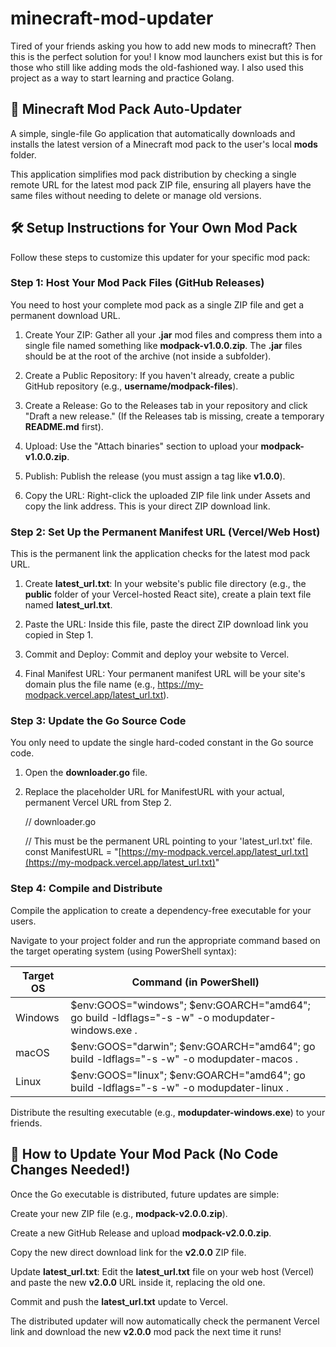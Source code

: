 # minecraft-mod-updater

Tired of your friends asking you how to add new mods to minecraft? Then this is the perfect solution for you! I know mod launchers exist but this is for those who still like adding mods the old-fashioned way. I also used this project as a way to start learning and practice Golang.

## 🚀 Minecraft Mod Pack Auto-Updater

A simple, single-file Go application that automatically downloads and installs the latest version of a Minecraft mod pack to the user's local **mods** folder.

This application simplifies mod pack distribution by checking a single remote URL for the latest mod pack ZIP file, ensuring all players have the same files without needing to delete or manage old versions.

## 🛠️ Setup Instructions for Your Own Mod Pack

Follow these steps to customize this updater for your specific mod pack:

### Step 1: Host Your Mod Pack Files (GitHub Releases)

You need to host your complete mod pack as a single ZIP file and get a permanent download URL.

1. Create Your ZIP: Gather all your **.jar** mod files and compress them into a single file named something like **modpack-v1.0.0.zip**. The **.jar** files should be at the root of the archive (not inside a subfolder).

2. Create a Public Repository: If you haven't already, create a public GitHub repository (e.g., **username/modpack-files**).

3. Create a Release: Go to the Releases tab in your repository and click "Draft a new release." (If the Releases tab is missing, create a temporary **README.md** first).

4. Upload: Use the "Attach binaries" section to upload your **modpack-v1.0.0.zip**.

5. Publish: Publish the release (you must assign a tag like **v1.0.0**).

6. Copy the URL: Right-click the uploaded ZIP file link under Assets and copy the link address. This is your direct ZIP download link.

### Step 2: Set Up the Permanent Manifest URL (Vercel/Web Host)

This is the permanent link the application checks for the latest mod pack URL.

1. Create **latest_url.txt**: In your website's public file directory (e.g., the **public** folder of your Vercel-hosted React site), create a plain text file named **latest_url.txt**.

2. Paste the URL: Inside this file, paste the direct ZIP download link you copied in Step 1.

3. Commit and Deploy: Commit and deploy your website to Vercel.

4. Final Manifest URL: Your permanent manifest URL will be your site's domain plus the file name (e.g., https://my-modpack.vercel.app/latest_url.txt).

### Step 3: Update the Go Source Code

You only need to update the single hard-coded constant in the Go source code.

1. Open the **downloader.go** file.

2. Replace the placeholder URL for ManifestURL with your actual, permanent Vercel URL from Step 2.

    // downloader.go

    // This must be the permanent URL pointing to your 'latest_url.txt' file.
    const ManifestURL = "[https://my-modpack.vercel.app/latest_url.txt](https://my-modpack.vercel.app/latest_url.txt)" 


### Step 4: Compile and Distribute

Compile the application to create a dependency-free executable for your users.

Navigate to your project folder and run the appropriate command based on the target operating system (using PowerShell syntax):

| Target OS| Command (in PowerShell) |
| ---------| ----------- |
| Windows | $env:GOOS="windows"; $env:GOARCH="amd64"; go build -ldflags="-s -w" -o modupdater-windows.exe . |
| macOS   | $env:GOOS="darwin"; $env:GOARCH="amd64"; go build -ldflags="-s -w" -o modupdater-macos .        |
| Linux   | $env:GOOS="linux"; $env:GOARCH="amd64"; go build -ldflags="-s -w" -o modupdater-linux .         |


Distribute the resulting executable (e.g., **modupdater-windows.exe**) to your friends.

## 🔁 How to Update Your Mod Pack (No Code Changes Needed!)

Once the Go executable is distributed, future updates are simple:

Create your new ZIP file (e.g., **modpack-v2.0.0.zip**).

Create a new GitHub Release and upload **modpack-v2.0.0.zip**.

Copy the new direct download link for the **v2.0.0** ZIP file.

Update **latest_url.txt**: Edit the **latest_url.txt** file on your web host (Vercel) and paste the new **v2.0.0** URL inside it, replacing the old one.

Commit and push the **latest_url.txt** update to Vercel.

The distributed updater will now automatically check the permanent Vercel link and download the new **v2.0.0** mod pack the next time it runs!